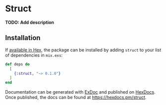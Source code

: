 # Struct

**TODO: Add description**

## Installation

If [available in Hex](https://hex.pm/docs/publish), the package can be installed
by adding `struct` to your list of dependencies in `mix.exs`:

```elixir
def deps do
  [
    {:struct, "~> 0.1.0"}
  ]
end
```

Documentation can be generated with [ExDoc](https://github.com/elixir-lang/ex_doc)
and published on [HexDocs](https://hexdocs.pm). Once published, the docs can
be found at <https://hexdocs.pm/struct>.

